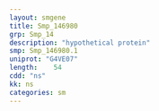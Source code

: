 ```yaml
---
layout: smgene
title: Smp_146980
grp: Smp_14
description: "hypothetical protein"
smp: Smp_146980.1
uniprot: "G4VE07"
length:    54
cdd: "ns"
kk: ns
categories: sm
---
```

